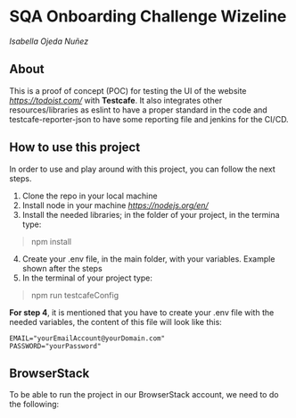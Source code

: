 # SQA Onboarding Challenge Wizeline
*Isabella Ojeda Nuñez*

## About
This is a proof of concept (POC) for testing the UI of the website *https://todoist.com/* with **Testcafe**. 
It also integrates other resources/libraries as eslint to have a proper standard in the code and testcafe-reporter-json to have some reporting file and jenkins for the CI/CD.


## How to use this project
In order to use and play around with this project, you can follow the next steps.
1) Clone the repo in your local machine
2) Install node in your machine *https://nodejs.org/en/*
3) Install the needed libraries; in the folder of your project, in the termina type: 
> npm install
4) Create your .env file, in the main folder, with your variables. Example shown after the steps 
5) In the terminal of your project type: 
> npm run testcafeConfig


**For step 4**, it is mentioned that you have to create your .env file with the needed variables, the content of this file will look like this:
``` 
EMAIL="yourEmailAccount@yourDomain.com"
PASSWORD="yourPassword"
```

## BrowserStack
To be able to run the project in our BrowserStack account, we need to do the following: